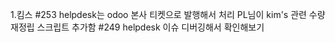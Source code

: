 1.킴스 
	#253 helpdesk는 odoo 본사 티켓으로 발행해서 처리
	PL님이 kim's 관련 수량 재정립 스크립트 추가함
	#249 helpdesk 이슈 디버깅해서 확인해보기
	
